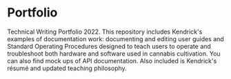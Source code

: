 # Portfolio
Technical Writing Portfolio 2022. This repository includes Kendrick's examples of documentation work: documenting and editing user guides and Standard Operating Procedures designed to teach users to operate and troubleshoot both hardware and software used in cannabis cultivation. You can also find mock ups of API documentation.
Also included is Kendrick's résumé and updated teaching philosophy.
